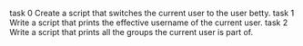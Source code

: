 task 0 Create a script that switches the current user to the user betty.
task 1 Write a script that prints the effective username of the current user.
task 2 Write a script that prints all the groups the current user is part of.
